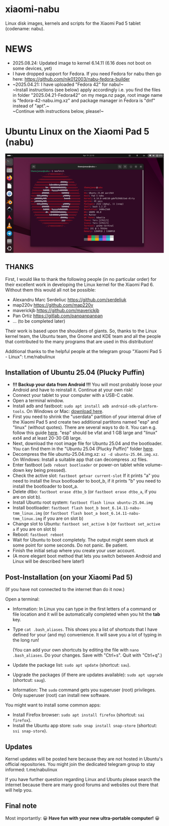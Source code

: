 # xiaomi-nabu
Linux disk images, kernels and scripts for the Xiaomi Pad 5 tablet (codename: nabu).

# NEWS
 - 2025.08.24: Updated image to kernel 6.14.11 (6.16 does not boot on some devices, yet)
 - I have dropped support for Fedora. If you need Fedora for nabu then go here: https://github.com/nik012003/nabu-fedora-builder
 - ~2025.04.21: I have uploaded "Fedora 42" for nabu!~  
   ~Install instructions (see below) apply accordingly i.e. you find the files in folder "2025.04.21-Fedora42" on my mega.nz page, root image name is "fedora-42-nabu.img.xz" and package manager in Fedora is "dnf" instead of "apt".~  
   ~Continue with instructions below, please!~
  
# Ubuntu Linux on the Xiaomi Pad 5 (nabu)
![Ubuntu Linux on the Xiaomi Pad 5 (nabu)](ubuntu-nabu.png)
## THANKS
First, I would like to thank the following people (in no particular order) for their excellent work in developing the Linux kernel for the Xiaomi Pad 6. Without them this would all not be possible:
 - Alexandru Marc Serdeliuc <https://github.com/serdeliuk>
 - map220v <https://github.com/map220v>
 - maverickjb <https://github.com/maverickjb>
 - Pan Ortiz <https://gitlab.com/panpanpanpan>
 - ... (to be completed later)

Their work is based upon the shoulders of giants. So, thanks to the Linux kernel team, the Ubuntu team, the Gnome and KDE team and all the people that contributed to the many programs that are used in this distribution!

Additional thanks to the helpful people at the telegram group "Xiaomi Pad 5 - Linux": t.me/nabulinux

## Installation of Ubuntu 25.04 (Plucky Puffin)
 - **!!! Backup your data from Android !!!** You will most probably loose your Android and have to reinstall it. Continue at your own risk!
 - Connect your tablet to your computer with a USB-C cable.
 - Open a terminal window.
 - Install adb and fastboot: `sudo apt install adb android-sdk-platform-tools`. On Windows or Mac: [download here](https://developer.android.com/tools/releases/platform-tools).
 - First you need to shrink the "userdata" partition of your internal drive of the Xiaomi Pad 5 and create two additional partitons named "esp" and "linux" (without quotes). There are several ways to do it. You can e.g. follow this guide [here](https://xdaforums.com/t/resize-internal-storage-on-xiaomi-pad-5-nabu-and-install-another-images.4642670/). "esp" should be vfat and 1 GB large and "linux" ext4 and at least 20-30 GB large.
 - Next, download the root image file for Ubuntu 25.04 and the bootloader. You can find them in the "Ubuntu 25.04 (Plucky Puffin)" folder [here](https://mega.nz/folder/CVMGEAiB#7oazR3wpkKdAH2eZChtRTg).
 - Decompress the file ubuntu-25.04.img.xz: `xz -d ubuntu-25.04.img.xz`. On Windows: Install a suitable app that can decompress .xz files.
 - Enter fastboot (`adb reboot bootloader` or power-on tablet while volume-down key being pressed).
 - Check the active slot: `fastboot getvar current-slot`
   If it prints "a" you need to install the linux bootloader to boot_b, if it prints "b" you need to install the bootloader to boot_a.
 - Delete dtbo: `fastboot erase dtbo_b` (or `fastboot erase dtbo_a`, if you are on slot b).
 - Install Ubuntu root system: `fastboot flash linux ubuntu-25.04.img`
 - Install bootloader: `fastboot flash boot_b boot_6.14.11-nabu-tmm_linux.img` (or `fastboot flash boot_a boot_6.14.11-nabu-tmm_linux.img`  if you are on slot b)
 - Change slot to Ubuntu: `fastboot set_active b` (or `fastboot set_active a` if you are on slot b)
 - Reboot: `fastboot reboot`
 - Wait for Ubuntu to boot completely. The output might seem stuck at some point for some seconds. Do not panic. Be patient.
 - Finish the initial setup where you create your user account.
 - (A more elegant boot method that lets you switch between Android and Linux will be described here later!)
   
## Post-Installation (on your Xiaomi Pad 5)
(If you have not connected to the internet than do it now.)

Open a terminal:
 - Information: In Linux you can type in the first letters of a command or file location and it will be automatically completed when you hit the **tab** key.
 - Type `cat .bash_aliases`. This shows you a list of shortcuts that I have defined for your (and my) convenience. It will save you a lot of typing in the long run!
   
   (You can add your own shortcuts by editing the file with `nano .bash_aliases`. Do your changes. Save with "Ctrl+s". Quit with "Ctrl+q".)
 - Update the package list: `sudo apt update` (shortcut: `sau`).
 - Upgrade the packages (if there are updates available): `sudo apt upgrade` (shortcut: `saug`).
 - Information: The `sudo` command gets you superuser (root) privileges. Only superuser (root) can install new software.

You might want to install some common apps:
 - Install Firefox browser: `sudo apt install firefox` (shortcut: `sai firefox`).
 - Install the Ubuntu app store: `sudo snap install snap-store` (shortcut: `ssi snap-store`).

## Updates
Kernel updates will be posted here because they are not hosted in Ubuntu's official repositories. You might join the dedicated telegram group to stay informed: t.me/nabulinux

If you have further question regarding Linux and Ubuntu please search the internet because there are many good forums and websites out there that will help you.

## Final note
Most importantly: 😀 **Have fun with your new ultra-portable computer!** 😀
